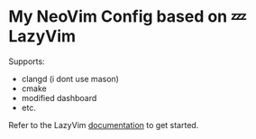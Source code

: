 # My NeoVim Config based on 💤 LazyVim

Supports:
- clangd (i dont use mason)
- cmake
- modified dashboard
- etc.

Refer to the LazyVim [documentation](https://lazyvim.github.io/installation) to get started.
